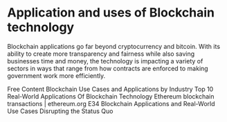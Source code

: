# Application and uses of Blockchain technology

Blockchain applications go far beyond cryptocurrency and bitcoin. With its ability to create more transparency and fairness while also saving businesses time and money, the technology is impacting a variety of sectors in ways that range from how contracts are enforced to making government work more efficiently.

<ResourceGroupTitle>Free Content</ResourceGroupTitle>
<BadgeLink colorScheme='yellow' badgeText='Read' href='https://consensys.net/blockchain-use-cases/'>Blockchain Use Cases and Applications by Industry</BadgeLink>
<BadgeLink colorScheme='yellow' badgeText='Read' href='https://www.blockchain-council.org/blockchain/top-10-real-world-applications-of-blockchain-technology/'>Top 10 Real-World Applications Of Blockchain Technology</BadgeLink>
<BadgeLink colorScheme='yellow' badgeText='Read' href='https://ethereum.org/en/developers/docs/transactions/'>Ethereum blockchain transactions | ethereum.org</BadgeLink>
<BadgeLink colorScheme='yellow' badgeText='Read' href='https://builtin.com/blockchain/blockchain-applications'>E34 Blockchain Applications and Real-World Use Cases Disrupting the Status Quo</BadgeLink>
